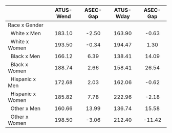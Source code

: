 
|                      |    ATUS-Wend |     ASEC-Gap |    ATUS-Wday |     ASEC-Gap |
| -------------------- | :----------: | :----------: | :----------: | :----------: |
| Race x Gender        |              |              |              |              |
| &nbsp;&nbsp;White x Men |       183.10 |        -2.50 |       163.90 |        -0.63 |
| &nbsp;&nbsp;White x Women |       193.50 |        -0.34 |       194.47 |         1.30 |
| &nbsp;&nbsp;Black x Men |       166.12 |         6.39 |       138.41 |        14.09 |
| &nbsp;&nbsp;Black x Women |       188.74 |         2.66 |       158.41 |        26.54 |
| &nbsp;&nbsp;Hispanic x Men |       172.68 |         2.03 |       162.06 |        -0.62 |
| &nbsp;&nbsp;Hispanic x Women |       185.82 |         7.78 |       222.96 |        -2.18 |
| &nbsp;&nbsp;Other x Men |       160.66 |        13.99 |       136.74 |        15.58 |
| &nbsp;&nbsp;Other x Women |       198.50 |        -3.06 |       212.40 |       -11.42 |

